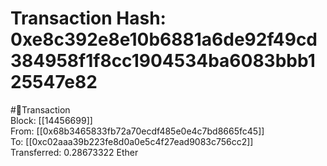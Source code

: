 
Transaction Hash: 0xe8c392e8e10b6881a6de92f49cd384958f1f8cc1904534ba6083bbb125547e82
====================================================================================
  
#💸Transaction  
Block: [[14456699]]  
From: [[0x68b3465833fb72a70ecdf485e0e4c7bd8665fc45]]  
To: [[0xc02aaa39b223fe8d0a0e5c4f27ead9083c756cc2]]  
Transferred: 0.28673322 Ether